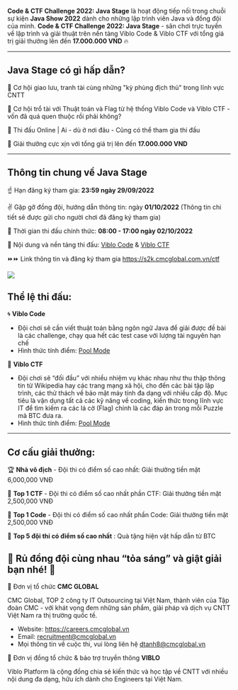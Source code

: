 **Code & CTF Challenge 2022: Java Stage** là hoạt động tiếp nối trong chuỗi sự kiện **Java Show 2022** dành cho những lập trình viên Java và đồng đội của mình.
**Code & CTF Challenge 2022: Java Stage** - sân chơi trực tuyến về lập trình và giải thuật trên nền tảng Viblo Code & Viblo CTF với tổng giá trị giải thưởng lên đến **17.000.000 VND** 🔥 

------------------------------
## Java Stage có gì hấp dẫn?

🔰 Cơ hội giao lưu, tranh tài cùng những "kỳ phùng địch thủ" trong lĩnh vực CNTT

🔰 Cơ hội trổ tài với Thuật toán và Flag từ hệ thống Viblo Code và Viblo CTF - vốn đã quá quen thuộc rồi phải không?
 
 🔰 Thi đấu Online | Ai - dù ở nơi đâu - Cũng có thể tham gia thi đấu

🔰 Giải thưởng cực xịn với tổng giá trị lên đến **17.000.000 VND** 

------------------------------
## Thông tin chung về Java Stage


☝️ Hạn đăng ký tham gia: **23:59 ngày 29/09/2022**

✌️ Gặp gỡ đồng đội, hướng dẫn thông tin: ngày **01/10/2022** (Thông tin chi tiết sẽ được gửi cho người chơi đã đăng ký tham gia) 

🤟 Thời gian thi đấu chính thức: **08:00 - 17:00 ngày 02/10/2022**

🤟 Nội dung và nền tảng thi đấu: [Viblo Code](https://code.viblo.asia/) & [Viblo CTF](https://ctf.viblo.asia/)

⏩️⏩️ Link thông tin và đăng ký tham gia https://s2k.cmcglobal.com.vn/ctf 

![](https://images.viblo.asia/d89f6a22-8edb-4816-8277-8204a9abde7a.png)

## Thể lệ thi đấu:

🌀 **Viblo Code**
- Đội chơi sẽ cần viết thuật toán bằng ngôn ngữ Java để giải được đề bài là các challenge, chạy qua hết các test case với lượng tài nguyên hạn chế
- Hình thức tính điểm: [Pool Mode](https://code.viblo.asia/concepts/contest-pool-mode)

🚩 **Viblo CTF**
- Đội chơi sẽ “đối đầu” với nhiều nhiệm vụ khác nhau như thu thập thông tin từ Wikipedia hay các trang mạng xã hội, cho đến các bài tập lập trình, các thử thách về bảo mật máy tính đa dạng với nhiều cấp độ. Mục tiêu là vận dụng tất cả các kỹ năng về coding, kiến thức trong lĩnh vực IT để tìm kiếm ra các lá cờ (Flag) chính là các đáp án trong mỗi Puzzle mà BTC đưa ra.
- Hình thức tính điểm: [Pool Mode](https://code.viblo.asia/concepts/contest-pool-mode)
------------------------- 
## Cơ cấu giải thưởng:

🏆 **Nhà vô địch** - Đội thi có điểm số cao nhất: Giải thưởng tiền mặt 6,000,000 VNĐ

🥇 **Top 1 CTF** - Đội thi có điểm số cao nhất phần CTF: Giải thưởng tiền mặt 2,500,000 VNĐ

🥇 **Top 1 Code** - Đội thi có điểm số cao nhất phần Code: Giải thưởng tiền mặt 2,500,000 VNĐ

🏅 **Top 5 đội thi có điểm số cao nhất** : Quà tặng hiện vật hấp dẫn từ BTC

🌠 Rủ đồng đội cùng nhau “tỏa sáng” và giật giải bạn nhé! 🌠  
-------------------------  
🔷 Đơn vị tổ chức **CMC GLOBAL** 

CMC Global, TOP 2 công ty IT Outsourcing tại Việt Nam, thành viên của Tập đoàn CMC - với khát vọng đem những sản phẩm, giải pháp và dịch vụ CNTT Việt Nam ra thị trường quốc tế.  
- Website: https://careers.cmcglobal.vn  
- Email: recruitment@cmcglobal.vn  
- Mọi thông tin về cuộc thi, vui lòng liên hệ dtanh8@cmcglobal.vn  
 
🔷 Đơn vị đồng tổ chức & bảo trợ truyền thông **VIBLO**

Viblo Platform là cộng đồng chia sẻ kiến thức và học tập về CNTT với nhiều nội dung đa dạng, hữu ích dành cho Engineers tại Việt Nam.
